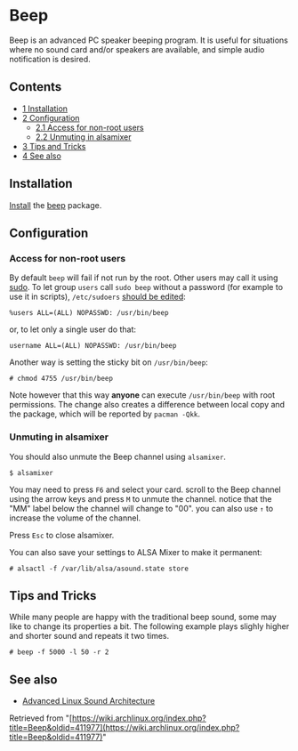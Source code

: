 # Beep

Beep is an advanced PC speaker beeping program. It is useful for situations where no sound card and/or speakers are available, and simple audio notification is desired.

## Contents

*   [1 Installation](#Installation)
*   [2 Configuration](#Configuration)
    *   [2.1 Access for non-root users](#Access_for_non-root_users)
    *   [2.2 Unmuting in alsamixer](#Unmuting_in_alsamixer)
*   [3 Tips and Tricks](#Tips_and_Tricks)
*   [4 See also](#See_also)

## Installation

[Install](/index.php/Install "Install") the [beep](https://www.archlinux.org/packages/?name=beep) package.

## Configuration

### Access for non-root users

By default `beep` will fail if not run by the root. Other users may call it using [sudo](/index.php/Sudo "Sudo"). To let group `users` call `sudo beep` without a password (for example to use it in scripts), `/etc/sudoers` [should be edited](https://wiki.archlinux.org/index.php/Sudo#Using_visudo):

```
%users ALL=(ALL) NOPASSWD: /usr/bin/beep

```

or, to let only a single user do that:

```
username ALL=(ALL) NOPASSWD: /usr/bin/beep

```

Another way is setting the sticky bit on `/usr/bin/beep`:

```
# chmod 4755 /usr/bin/beep

```

Note however that this way **anyone** can execute `/usr/bin/beep` with root permissions. The change also creates a difference between local copy and the package, which will be reported by `pacman -Qkk`.

### Unmuting in alsamixer

You should also unmute the Beep channel using `alsamixer`.

```
$ alsamixer

```

You may need to press `F6` and select your card. scroll to the Beep channel using the arrow keys and press `M` to unmute the channel. notice that the "MM" label below the channel will change to "00". you can also use `↑` to increase the volume of the channel.

Press `Esc` to close alsamixer.

You can also save your settings to ALSA Mixer to make it permanent:

```
# alsactl -f /var/lib/alsa/asound.state store

```

## Tips and Tricks

While many people are happy with the traditional beep sound, some may like to change its properties a bit. The following example plays slighly higher and shorter sound and repeats it two times.

```
# beep -f 5000 -l 50 -r 2

```

## See also

*   [Advanced Linux Sound Architecture](/index.php/Advanced_Linux_Sound_Architecture "Advanced Linux Sound Architecture")

Retrieved from "[https://wiki.archlinux.org/index.php?title=Beep&oldid=411977](https://wiki.archlinux.org/index.php?title=Beep&oldid=411977)"
